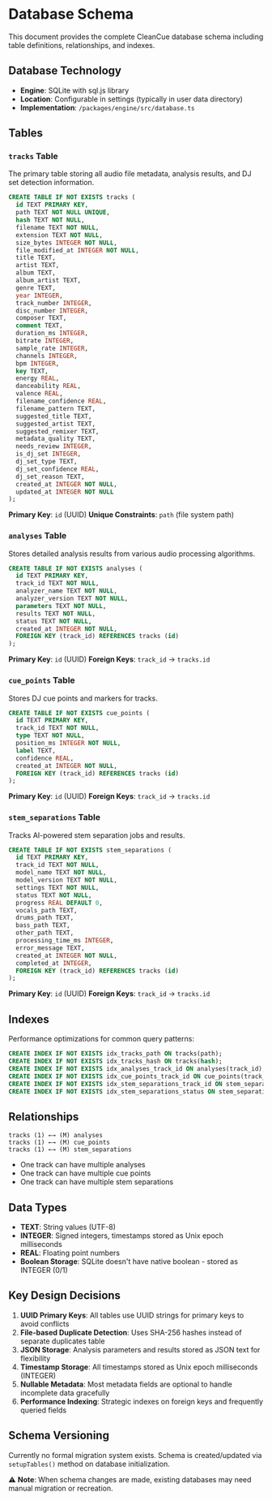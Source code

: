 # Database Schema

This document provides the complete CleanCue database schema including table definitions, relationships, and indexes.

## Database Technology

- **Engine**: SQLite with sql.js library
- **Location**: Configurable in settings (typically in user data directory)
- **Implementation**: `/packages/engine/src/database.ts`

## Tables

### `tracks` Table

The primary table storing all audio file metadata, analysis results, and DJ set detection information.

```sql
CREATE TABLE IF NOT EXISTS tracks (
  id TEXT PRIMARY KEY,
  path TEXT NOT NULL UNIQUE,
  hash TEXT NOT NULL,
  filename TEXT NOT NULL,
  extension TEXT NOT NULL,
  size_bytes INTEGER NOT NULL,
  file_modified_at INTEGER NOT NULL,
  title TEXT,
  artist TEXT,
  album TEXT,
  album_artist TEXT,
  genre TEXT,
  year INTEGER,
  track_number INTEGER,
  disc_number INTEGER,
  composer TEXT,
  comment TEXT,
  duration_ms INTEGER,
  bitrate INTEGER,
  sample_rate INTEGER,
  channels INTEGER,
  bpm INTEGER,
  key TEXT,
  energy REAL,
  danceability REAL,
  valence REAL,
  filename_confidence REAL,
  filename_pattern TEXT,
  suggested_title TEXT,
  suggested_artist TEXT,
  suggested_remixer TEXT,
  metadata_quality TEXT,
  needs_review INTEGER,
  is_dj_set INTEGER,
  dj_set_type TEXT,
  dj_set_confidence REAL,
  dj_set_reason TEXT,
  created_at INTEGER NOT NULL,
  updated_at INTEGER NOT NULL
);
```

**Primary Key**: `id` (UUID)
**Unique Constraints**: `path` (file system path)

### `analyses` Table

Stores detailed analysis results from various audio processing algorithms.

```sql
CREATE TABLE IF NOT EXISTS analyses (
  id TEXT PRIMARY KEY,
  track_id TEXT NOT NULL,
  analyzer_name TEXT NOT NULL,
  analyzer_version TEXT NOT NULL,
  parameters TEXT NOT NULL,
  results TEXT NOT NULL,
  status TEXT NOT NULL,
  created_at INTEGER NOT NULL,
  FOREIGN KEY (track_id) REFERENCES tracks (id)
);
```

**Primary Key**: `id` (UUID)
**Foreign Keys**: `track_id` → `tracks.id`

### `cue_points` Table

Stores DJ cue points and markers for tracks.

```sql
CREATE TABLE IF NOT EXISTS cue_points (
  id TEXT PRIMARY KEY,
  track_id TEXT NOT NULL,
  type TEXT NOT NULL,
  position_ms INTEGER NOT NULL,
  label TEXT,
  confidence REAL,
  created_at INTEGER NOT NULL,
  FOREIGN KEY (track_id) REFERENCES tracks (id)
);
```

**Primary Key**: `id` (UUID)
**Foreign Keys**: `track_id` → `tracks.id`

### `stem_separations` Table

Tracks AI-powered stem separation jobs and results.

```sql
CREATE TABLE IF NOT EXISTS stem_separations (
  id TEXT PRIMARY KEY,
  track_id TEXT NOT NULL,
  model_name TEXT NOT NULL,
  model_version TEXT NOT NULL,
  settings TEXT NOT NULL,
  status TEXT NOT NULL,
  progress REAL DEFAULT 0,
  vocals_path TEXT,
  drums_path TEXT,
  bass_path TEXT,
  other_path TEXT,
  processing_time_ms INTEGER,
  error_message TEXT,
  created_at INTEGER NOT NULL,
  completed_at INTEGER,
  FOREIGN KEY (track_id) REFERENCES tracks (id)
);
```

**Primary Key**: `id` (UUID)
**Foreign Keys**: `track_id` → `tracks.id`

## Indexes

Performance optimizations for common query patterns:

```sql
CREATE INDEX IF NOT EXISTS idx_tracks_path ON tracks(path);
CREATE INDEX IF NOT EXISTS idx_tracks_hash ON tracks(hash);
CREATE INDEX IF NOT EXISTS idx_analyses_track_id ON analyses(track_id);
CREATE INDEX IF NOT EXISTS idx_cue_points_track_id ON cue_points(track_id);
CREATE INDEX IF NOT EXISTS idx_stem_separations_track_id ON stem_separations(track_id);
CREATE INDEX IF NOT EXISTS idx_stem_separations_status ON stem_separations(status);
```

## Relationships

```
tracks (1) ←→ (M) analyses
tracks (1) ←→ (M) cue_points
tracks (1) ←→ (M) stem_separations
```

- One track can have multiple analyses
- One track can have multiple cue points
- One track can have multiple stem separations

## Data Types

- **TEXT**: String values (UTF-8)
- **INTEGER**: Signed integers, timestamps stored as Unix epoch milliseconds
- **REAL**: Floating point numbers
- **Boolean Storage**: SQLite doesn't have native boolean - stored as INTEGER (0/1)

## Key Design Decisions

1. **UUID Primary Keys**: All tables use UUID strings for primary keys to avoid conflicts
2. **File-based Duplicate Detection**: Uses SHA-256 hashes instead of separate duplicates table
3. **JSON Storage**: Analysis parameters and results stored as JSON text for flexibility
4. **Timestamp Storage**: All timestamps stored as Unix epoch milliseconds (INTEGER)
5. **Nullable Metadata**: Most metadata fields are optional to handle incomplete data gracefully
6. **Performance Indexing**: Strategic indexes on foreign keys and frequently queried fields

## Schema Versioning

Currently no formal migration system exists. Schema is created/updated via `setupTables()` method on database initialization.

⚠️ **Note**: When schema changes are made, existing databases may need manual migration or recreation.